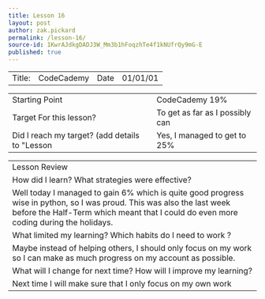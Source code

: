 ```yaml
---
title: Lesson 16
layout: post
author: zak.pickard
permalink: /lesson-16/
source-id: 1KwrAJdkgDADJ3W_Mm3b1hFoqzhTe4f1kNUfrQy9mG-E
published: true
---
```

<table>
  <tr>
    <td>Title:</td>
    <td>CodeCademy</td>
    <td>Date</td>
    <td>01/01/01</td>
  </tr>
</table>


<table>
  <tr>
    <td>Starting Point</td>
    <td>CodeCademy 19%</td>
  </tr>
  <tr>
    <td>Target For this lesson?</td>
    <td>To get as far as I possibly can</td>
  </tr>
  <tr>
    <td>Did I reach my target? 
(add details to "Lesson </td>
    <td>Yes, I managed to get to 25%</td>
  </tr>
</table>


<table>
  <tr>
    <td>Lesson Review</td>
  </tr>
  <tr>
    <td>How did I learn? What strategies were effective?</td>
  </tr>
  <tr>
    <td>Well today I managed to gain 6% which is quite good progress wise in python, so I was proud. This was also the last week before the Half-Term which meant that I could do even more coding during the holidays.</td>
  </tr>
  <tr>
    <td>What limited my learning? Which habits do I need to work ?</td>
  </tr>
  <tr>
    <td>Maybe instead of helping others, I should only focus on my work so I can make as much progress on my account as possible.</td>
  </tr>
  <tr>
    <td>What will I change for next time? How will I improve my learning?</td>
  </tr>
  <tr>
    <td>Next time I will make sure that I only focus on my own work</td>
  </tr>
</table>


